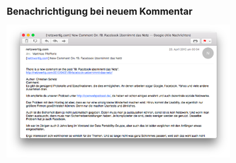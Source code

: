 ## Benachrichtigung bei neuem Kommentar

![Subscribe](img/weblog-subscribe-to-comments.png "Subscribe")
